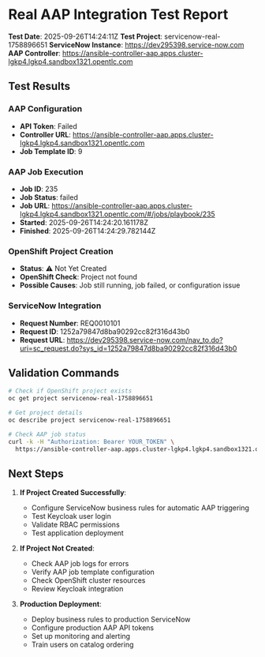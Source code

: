 # Real AAP Integration Test Report

**Test Date**: 2025-09-26T14:24:11Z
**Test Project**: servicenow-real-1758896651
**ServiceNow Instance**: https://dev295398.service-now.com
**AAP Controller**: https://ansible-controller-aap.apps.cluster-lgkp4.lgkp4.sandbox1321.opentlc.com

## Test Results

### AAP Configuration
- **API Token**: Failed
- **Controller URL**: https://ansible-controller-aap.apps.cluster-lgkp4.lgkp4.sandbox1321.opentlc.com
- **Job Template ID**: 9

### AAP Job Execution
- **Job ID**: 235
- **Job Status**: failed
- **Job URL**: https://ansible-controller-aap.apps.cluster-lgkp4.lgkp4.sandbox1321.opentlc.com/#/jobs/playbook/235
- **Started**: 2025-09-26T14:24:20.161178Z
- **Finished**: 2025-09-26T14:24:29.782144Z

### OpenShift Project Creation
- **Status**: ⚠️ Not Yet Created
- **OpenShift Check**: Project not found
- **Possible Causes**: Job still running, job failed, or configuration issue

### ServiceNow Integration
- **Request Number**: REQ0010101
- **Request ID**: 1252a79847d8ba90292cc82f316d43b0
- **Request URL**: https://dev295398.service-now.com/nav_to.do?uri=sc_request.do?sys_id=1252a79847d8ba90292cc82f316d43b0

## Validation Commands

```bash
# Check if OpenShift project exists
oc get project servicenow-real-1758896651

# Get project details
oc describe project servicenow-real-1758896651

# Check AAP job status
curl -k -H "Authorization: Bearer YOUR_TOKEN" \
  https://ansible-controller-aap.apps.cluster-lgkp4.lgkp4.sandbox1321.opentlc.com/api/v2/jobs/235/
```

## Next Steps

1. **If Project Created Successfully**:
   - Configure ServiceNow business rules for automatic AAP triggering
   - Test Keycloak user login
   - Validate RBAC permissions
   - Test application deployment

2. **If Project Not Created**:
   - Check AAP job logs for errors
   - Verify AAP job template configuration
   - Check OpenShift cluster resources
   - Review Keycloak integration

3. **Production Deployment**:
   - Deploy business rules to production ServiceNow
   - Configure production AAP API tokens
   - Set up monitoring and alerting
   - Train users on catalog ordering
